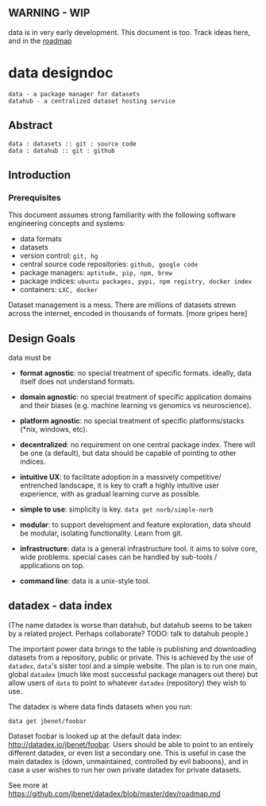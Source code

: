 ## WARNING - WIP

data is in very early development. 
This document is too. Track ideas here, and in the [roadmap](roadmap.md)

# data designdoc

    data - a package manager for datasets
    datahub - a centralized dataset hosting service

## Abstract

    data : datasets :: git : source code
    data : datahub :: git : github


## Introduction

### Prerequisites

This document assumes strong familiarity with the following software
engineering concepts and systems:

- data formats
- datasets
- version control: `git, hg`
- central source code repositories: `github, google code`
- package managers: `aptitude, pip, npm, brew`
- package indices: `ubuntu packages, pypi, npm registry, docker index`
- containers: `LXC, docker`

Dataset management is a mess. There are millions of datasets strewn across the
internet, encoded in thousands of formats. [more gripes here]


## Design Goals

data must be

- **format agnostic**: no special treatment of specific formats. ideally, data
  itself does not understand formats.
- **domain agnostic**: no special treatment of specific application domains
  and
  their biases (e.g. machine learning vs genomics vs neuroscience).
- **platform agnostic**: no special treatment of specific platforms/stacks
  (*nix, windows, etc).


- **decentralized**: no requirement on one central package index. There will
  be one (a default), but data should be capable of pointing to other indices.
- **intuitive UX**: to facilitate adoption in a massively competitive/
  entrenched landscape, it is key to craft a highly intuitive user experience,
  with as gradual learning curve as possible.
- **simple to use**: simplicity is key. `data get norb/simple-norb`

- **modular**: to support development and feature exploration, data should be
  modular, isolating functionality. Learn from git.
- **infrastructure**: data is a general infrastructure tool. it aims to solve
  core, wide problems. special cases can be handled by sub-tools /
  applications on top.
- **command line**: data is a unix-style tool.


## datadex - data index

(The name datadex is worse than datahub, but datahub seems to be taken by
a related project. Perhaps collaborate? TODO: talk to datahub people.)

The important power data brings to the table is publishing and downloading
datasets from a repository, public or private. This is achieved by the use
of `datadex`, `data`'s sister tool and a simple website. The plan is to run
one main, global `datadex` (much like most successful package managers out
there) but allow users of `data` to point to whatever `datadex` (repository)
they wish to use.

The datadex is where data finds datasets when you run:

    data get jbenet/foobar

Dataset foobar is looked up at the default data index:
http://datadex.io/jbenet/foobar. Users should be able to point to an
entirely different datadex, or even list a secondary one. This is useful in
case the main datadex is {down, unmaintained, controlled by evil baboons},
and in case a user wishes to run her own private datadex for private datasets.

See more at https://github.com/jbenet/datadex/blob/master/dev/roadmap.md




